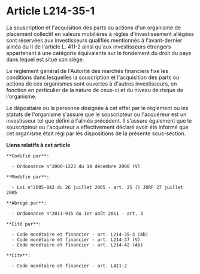 # Article L214-35-1

La souscription et l'acquisition des parts ou actions d'un organisme de placement collectif en valeurs mobilières à règles
d'investissement allégées sont réservées aux investisseurs qualifiés mentionnés à l'avant-dernier alinéa du II de l'article
L. 411-2 ainsi qu'aux investisseurs étrangers appartenant à une catégorie équivalente sur le fondement du droit du pays dans
lequel est situé son siège.

Le règlement général de l'Autorité des marchés financiers fixe les conditions dans lesquelles la souscription et
l'acquisition des parts ou actions de ces organismes sont ouvertes à d'autres investisseurs, en fonction en particulier de la
nature de ceux-ci et du niveau de risque de l'organisme.

Le dépositaire ou la personne désignée à cet effet par le règlement ou les statuts de l'organisme s'assure que le
souscripteur ou l'acquéreur est un investisseur tel que défini à l'alinéa précédent. Il s'assure également que le
souscripteur ou l'acquéreur a effectivement déclaré avoir été informé que cet organisme était régi par les dispositions de la
présente sous-section.

**Liens relatifs à cet article**

	**Codifié par**:

	  - Ordonnance n°2000-1223 du 14 décembre 2000 (V)

	**Modifié par**:

	  - Loi n°2005-842 du 26 juillet 2005 - art. 25 () JORF 27 juillet 2005

	**Abrogé par**:

	  - Ordonnance n°2011-915 du 1er août 2011 - art. 3

	**Cité par**:

	  - Code monétaire et financier - art. L214-35-3 (Ab)
	  - Code monétaire et financier - art. L214-37 (V)
	  - Code monétaire et financier - art. L214-42 (Ab)

	**Cite**:

	  - Code monétaire et financier - art. L411-2
